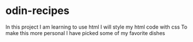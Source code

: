 # odin-recipes
In this project I am learning to use html 
I will style my html code with css
To make this more personal I have picked some of my favorite dishes